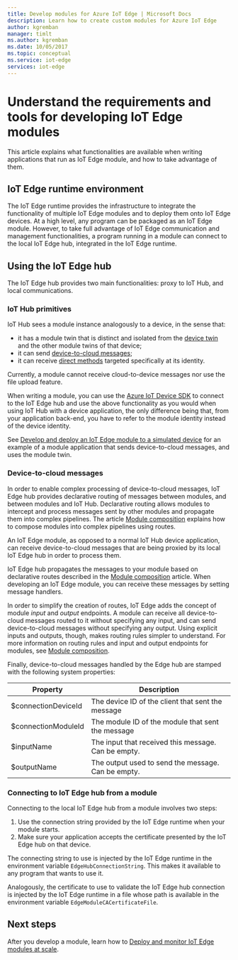 ```yaml
---
title: Develop modules for Azure IoT Edge | Microsoft Docs 
description: Learn how to create custom modules for Azure IoT Edge
author: kgremban
manager: timlt
ms.author: kgremban
ms.date: 10/05/2017
ms.topic: conceptual
ms.service: iot-edge
services: iot-edge
---
```


# Understand the requirements and tools for developing IoT Edge modules

This article explains what functionalities are available when writing applications that run as IoT Edge module, and how to take advantage of them.

## IoT Edge runtime environment
The IoT Edge runtime provides the infrastructure to integrate the functionality of multiple IoT Edge modules and to deploy them onto IoT Edge devices. At a high level, any program can be packaged as an IoT Edge module. However, to take full advantage of IoT Edge communication and management functionalities, a program running in a module can connect to the local IoT Edge hub, integrated in the IoT Edge runtime.

## Using the IoT Edge hub
The IoT Edge hub provides two main functionalities: proxy to IoT Hub, and local communications.

### IoT Hub primitives
IoT Hub sees a module instance analogously to a device, in the sense that:

* it has a module twin that is distinct and isolated from the [device twin](../iot-hub/iot-hub-devguide-device-twins.md) and the other module twins of that device;
* it can send [device-to-cloud messages](../iot-hub/iot-hub-devguide-messaging.md);
* it can receive [direct methods](../iot-hub/iot-hub-devguide-direct-methods.md) targeted specifically at its identity.

Currently, a module cannot receive cloud-to-device messages nor use the file upload feature.

When writing a module, you can use the [Azure IoT Device SDK](../iot-hub/iot-hub-devguide-sdks.md) to connect to the IoT Edge hub and use the above functionality as you would when using IoT Hub with a device application, the only difference being that, from your application back-end, you have to refer to the module identity instead of the device identity.

See [Develop and deploy an IoT Edge module to a simulated device](tutorial-csharp-module.md) for an example of a module application that sends device-to-cloud messages, and uses the module twin.

### Device-to-cloud messages
In order to enable complex processing of device-to-cloud messages, IoT Edge hub provides declarative routing of messages between modules, and between modules and IoT Hub. Declarative routing allows modules to intercept and process messages sent by other modules and propagate them into complex pipelines. The article [Module composition](module-composition.md) explains how to compose modules into complex pipelines using routes.

An IoT Edge module, as opposed to a normal IoT Hub device application, can receive device-to-cloud messages that are being proxied by its local IoT Edge hub in order to process them.

IoT Edge hub propagates the messages to your module based on declarative routes described in the [Module composition](module-composition.md) article. When developing an IoT Edge module, you can receive these messages by setting message handlers.

In order to simplify the creation of routes, IoT Edge adds the concept of module *input* and *output* endpoints. A module can receive all device-to-cloud messages routed to it without specifying any input, and can send device-to-cloud messages without specifying any output.
Using explicit inputs and outputs, though, makes routing rules simpler to understand. For more information on routing rules and input and output endpoints for modules, see [Module composition](module-composition.md).

Finally, device-to-cloud messages handled by the Edge hub are stamped with the following system properties:

| Property | Description |
| -------- | ----------- |
| $connectionDeviceId | The device ID of the client that sent the message |
| $connectionModuleId | The module ID of the module that sent the message |
| $inputName | The input that received this message. Can be empty. |
| $outputName | The output used to send the message. Can be empty. |

### Connecting to IoT Edge hub from a module
Connecting to the local IoT Edge hub from a module involves two steps: 
1. Use the connection string provided by the IoT Edge runtime when your module starts.
2. Make sure your application accepts the certificate presented by the IoT Edge hub on that device.

The connecting string to use is injected by the IoT Edge runtime in the environment variable `EdgeHubConnectionString`. This makes it available to any program that wants to use it.

Analogously, the certificate to use to validate the IoT Edge hub connection is injected by the IoT Edge runtime in a file whose path is available in the environment variable `EdgeModuleCACertificateFile`.

## Next steps

After you develop a module, learn how to [Deploy and monitor IoT Edge modules at scale](how-to-deploy-monitor.md).

